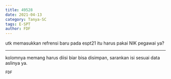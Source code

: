 ```yaml
---
title: 49528
date: 2021-04-13
category: Tanya-SC
tags: E-SPT
author: FDF
---
```


utk memasukkan refrensi baru pada espt21 itu harus pakai NIK pegawai ya?

---

kolomnya memang harus diisi biar bisa disimpan, sarankan isi sesuai data aslinya ya.

`FDF`
